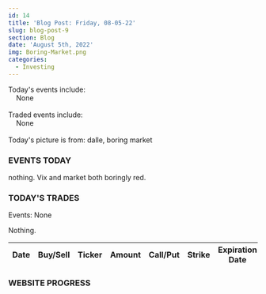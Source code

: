 ```yaml
---
id: 14
title: 'Blog Post: Friday, 08-05-22'
slug: blog-post-9
section: Blog
date: 'August 5th, 2022'
img: Boring-Market.png
categories:
  - Investing
---
```


Today's events include:<br>
&nbsp;&nbsp;&nbsp;&nbsp;None
<br><br>
Traded events include:<br>
&nbsp;&nbsp;&nbsp;&nbsp;None
<br><br>
Today's picture is from: dalle, boring market

<!--more-->

### EVENTS TODAY

nothing. Vix and market both boringly red.


### TODAY'S TRADES

Events: None

Nothing.


| Date     | Buy/Sell | Ticker | Amount | Call/Put | Strike | Expiration Date | Average Price | Total |
| -------- | -------- | ------ | ------ | -------- | ------ | --------------- | ------------- | ----- |


### WEBSITE PROGRESS

